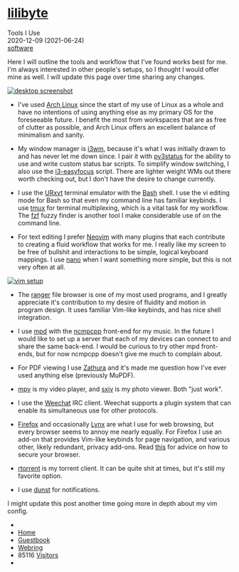 <!DOCTYPE html>
<html lang="en">
<head>
  <meta charset="UTF-8">
  <meta name="viewport" content="width=device-width, initial-scale=1">
  <title>lilibyte - Tools I Use</title>
  <link href="/assets/css/styles.css" rel="stylesheet" type="text/css" />
  <!-- <link rel="icon" href="data:,"> -->
  <link rel="shortcut icon" href="data:image/x-icon;," type="image/x-icon">
  <link href="/nodes/rss" rel="alternate" title="rss feed" type="application/atom+xml">
</head>
<body>
  <h1 class="logo"><a href="/">lilibyt<span class="tilted">e</span></a></h1>
  
<div class="container">
  <div class="node-title">Tools I Use</div>
    <div class="node-details">
      <div>2020-12-09 (2021-06-24)</div>
      <div><a href="/nodes/query/?p=software">software</a></div>
    </div>
    <p>Here I will outline the tools and workflow that I've found works best for
me. I'm always interested in other people's setups, so I thought I would offer mine as
well. I will update this page over time sharing any changes.</p>
<p><a href="/media/2020-11-16_scrot.png"><img src="/media/2020-11-16_scrot.png" alt="desktop screenshot" /></a></p>
<ul>
<li>
<p>I've used <a href="https://www.archlinux.org/">Arch Linux</a> since the start
  of my use of Linux as a whole and have no intentions of using anything else
  as my primary OS for the foreseeable future. I benefit the most from
  workspaces that are as free of clutter as possible, and Arch Linux offers an
  excellent balance of minimalism and sanity.</p>
</li>
<li>
<p>My window manager is <a href="https://i3wm.org/">i3wm</a>, because it's what
  I was initially drawn to and has never let me down since. I pair it with
  <a href="https://github.com/ultrabug/py3status">py3status</a> for the ability
  to use and write custom status bar scripts. To simplify window switching, I
  also use the
  <a href="https://github.com/cornerman/i3-easyfocus">i3-easyfocus</a> script.
  There are lighter weight WMs out there worth checking out, but I don't have
  the desire to change currently.</p>
</li>
<li>
<p>I use the <a href="https://linux.die.net/man/1/urxvt">URxvt</a> terminal
  emulator with the <a href="https://www.gnu.org/software/bash/">Bash</a> shell.
  I use the vi editing mode for Bash so that even my command line has
  familiar keybinds. I use <a href="https://github.com/tmux/tmux">tmux</a> for
  terminal multiplexing, which is a vital task for my workflow. The
  <a href="https://github.com/junegunn/fzf/">fzf</a> fuzzy finder
  is another tool I make considerable use of on the command line.</p>
</li>
<li>
<p>For text editing I prefer <a href="https://neovim.io/">Neovim</a> with many
  plugins that each contribute to creating a fluid workflow that works for me.
  I really like my screen to be free of bullshit and interactions to be simple,
  logical keyboard mappings. I use
  <a href="https://www.nano-editor.org/">nano</a> when I want something more
  simple, but this is not very often at all.</p>
</li>
</ul>
<p><a href="/media/2020-12-09_scrot.png"><img src="/media/2020-12-09_scrot.png" alt="vim setup" /></a></p>
<ul>
<li>
<p>The <a href="https://github.com/ranger/ranger/">ranger</a> file browser is
  one of my most used programs, and I greatly appreciate it's contribution to
  my desire of fluidity and motion in program design. It uses familiar Vim-like
  keybinds, and has nice shell integration.</p>
</li>
<li>
<p>I use <a href="https://www.musicpd.org/">mpd</a> with the
  <a href="https://github.com/ncmpcpp/ncmpcpp">ncmpcpp</a> front-end for my
  music. In the future I would like to set up a server that each of my devices
  can connect to and share the same back-end. I would be curious to try other
  mpd front-ends, but for now ncmpcpp  doesn't give me much to complain about.</p>
</li>
<li>
<p>For PDF viewing I use 
  <a href="https://pwmt.org/projects/zathura/">Zathura</a> and it's made me
  question how I've ever used anything else (previously MuPDF).</p>
</li>
<li>
<p><a href="https://mpv.io/">mpv</a> is my video player, and
  <a href="https://github.com/muennich/sxiv">sxiv</a> is my photo viewer.
  Both "just work".</p>
</li>
<li>
<p>I use the <a href="https://weechat.org/">Weechat</a> IRC client. Weechat
  supports a plugin system that can enable its simultaneous use for other
  protocols.</p>
</li>
<li>
<p><a href="https://www.mozilla.org/firefox/new/">Firefox</a> and
  occasionally <a href="https://invisible-island.net/lynx/">Lynx</a> are what
  I use for web browsing, but every browser seems to annoy me nearly equally.
  For Firefox I use an add-on that provides Vim-like keybinds for page
  navigation, and various other, likely redundant, privacy add-ons. Read 
  <a href="https://spyware.neocities.org/articles/firefox.html">this</a> for
  advice on how to secure your browser.</p>
</li>
<li>
<p><a href="https://rakshasa.github.io/rtorrent/">rtorrent</a> is my torrent
  client. It can be quite shit at times, but it's still my favorite option.</p>
</li>
<li>
<p>I use <a href="https://github.com/dunst-project/dunst">dunst</a> for
  notifications.</p>
</li>
</ul>
<p>I might update this post another time going more in depth about my vim config.</p>
</div>
<div class="links">
  <ul>
    <li class="fill"></li>
    <li><a href="/">Home</a></li>
    <li><a href="/guestbook/">Guestbook</a></li>
    <li><a href="/node/webring/">Webring</a></li>
    <li title="unique visitor count">85116 <a href="/blurbs#visitor_count_2021">Visitors</a></li>
    <li class="fill"></li>
  </ul>
</div>


</body>
</html>

